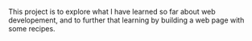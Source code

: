 This project is to explore what I have learned so far about web developement, and to further that learning by building a web page with some recipes.  